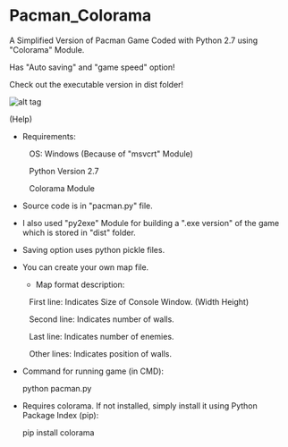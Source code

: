 # Pacman_Colorama
A Simplified Version of Pacman Game Coded with Python 2.7 using "Colorama" Module.

Has "Auto saving" and "game speed" option!

Check out the executable version in dist folder!

![alt tag](https://github.com/mkaafy/Pacman_Colorama/blob/master/ScreenShot.png)

(Help)

  + Requirements:

&nbsp;&nbsp;&nbsp;&nbsp;&nbsp;&nbsp;&nbsp;&nbsp; OS: Windows (Because of "msvcrt" Module)

&nbsp;&nbsp;&nbsp;&nbsp;&nbsp;&nbsp;&nbsp;&nbsp; Python Version 2.7

&nbsp;&nbsp;&nbsp;&nbsp;&nbsp;&nbsp;&nbsp;&nbsp; Colorama Module

* Source code is in "pacman.py" file.

* I also used "py2exe" Module for building a ".exe version" of the game which is stored in "dist" folder.

* Saving option uses python pickle files.

* You can create your own map file.

  + Map format description:

&nbsp;&nbsp;&nbsp;&nbsp;&nbsp;&nbsp;&nbsp;&nbsp; First line: Indicates Size of Console Window. (Width Height)
  
&nbsp;&nbsp;&nbsp;&nbsp;&nbsp;&nbsp;&nbsp;&nbsp; Second line: Indicates number of walls.
  
&nbsp;&nbsp;&nbsp;&nbsp;&nbsp;&nbsp;&nbsp;&nbsp; Last line: Indicates number of enemies.
  
&nbsp;&nbsp;&nbsp;&nbsp;&nbsp;&nbsp;&nbsp;&nbsp; Other lines: Indicates position of walls.


* Command for running game (in CMD):

    python pacman.py

* Requires colorama. If not installed, simply install it using Python Package Index (pip):

    pip install colorama
